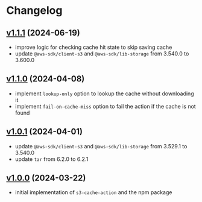 # Changelog
## [v1.1.1](https://github.com/itchyny/s3-cache-action/compare/v1.1.0..v1.1.1) (2024-06-19)
* improve logic for checking cache hit state to skip saving cache
* update `@aws-sdk/client-s3` and `@aws-sdk/lib-storage` from 3.540.0 to 3.600.0

## [v1.1.0](https://github.com/itchyny/s3-cache-action/compare/v1.0.1..v1.1.0) (2024-04-08)
* implement `lookup-only` option to lookup the cache without downloading it
* implement `fail-on-cache-miss` option to fail the action if the cache is not found

## [v1.0.1](https://github.com/itchyny/s3-cache-action/compare/v1.0.0..v1.0.1) (2024-04-01)
* update `@aws-sdk/client-s3` and `@aws-sdk/lib-storage` from 3.529.1 to 3.540.0
* update `tar` from 6.2.0 to 6.2.1

## [v1.0.0](https://github.com/itchyny/s3-cache-action/compare/80e5042..v1.0.0) (2024-03-22)
* initial implementation of `s3-cache-action` and the npm package
